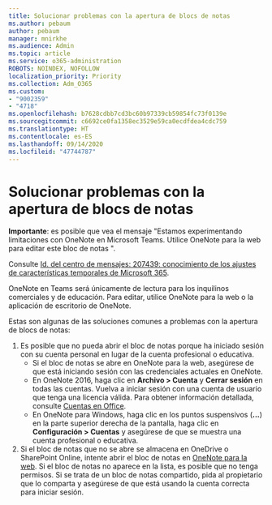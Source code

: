 ```yaml
---
title: Solucionar problemas con la apertura de blocs de notas
ms.author: pebaum
author: pebaum
manager: mnirkhe
ms.audience: Admin
ms.topic: article
ms.service: o365-administration
ROBOTS: NOINDEX, NOFOLLOW
localization_priority: Priority
ms.collection: Adm_O365
ms.custom:
- "9002359"
- "4718"
ms.openlocfilehash: b7628cdbb7cd3bc60b97339cb59854fc73f0139e
ms.sourcegitcommit: c6692ce0fa1358ec3529e59ca0ecdfdea4cdc759
ms.translationtype: HT
ms.contentlocale: es-ES
ms.lasthandoff: 09/14/2020
ms.locfileid: "47744787"
---
```

# <a name="fix-issues-with-opening-notebooks"></a>Solucionar problemas con la apertura de blocs de notas

**Importante**: es posible que vea el mensaje "Estamos experimentando limitaciones con OneNote en Microsoft Teams. Utilice OneNote para la web para editar este bloc de notas ".

Consulte [Id. del centro de mensajes: 207439: conocimiento de los ajustes de características temporales de Microsoft 365](https://admin.microsoft.com/Adminportal/Home?source=applauncher#MessageCenter?id=MC207439).

OneNote en Teams será únicamente de lectura para los inquilinos comerciales y de educación. Para editar, utilice OneNote para la web o la aplicación de escritorio de OneNote.

Estas son algunas de las soluciones comunes a problemas con la apertura de blocs de notas:

1. Es posible que no pueda abrir el bloc de notas porque ha iniciado sesión con su cuenta personal en lugar de la cuenta profesional o educativa.
    - Si el bloc de notas se abre en OneNote para la web, asegúrese de que está iniciando sesión con las credenciales actuales en OneNote.
    - En OneNote 2016, haga clic en **Archivo > Cuenta** y **Cerrar sesión** en todas las cuentas. Vuelva a iniciar sesión con una cuenta de usuario que tenga una licencia válida. Para obtener información detallada, consulte [Cuentas en Office](https://support.office.com/article/accounts-in-office-628ea040-f265-49de-b986-be09c3ebf8a9). 
    - En OneNote para Windows, haga clic en los puntos suspensivos (**...**) en la parte superior derecha de la pantalla, haga clic en **Configuración > Cuentas** y asegúrese de que se muestra una cuenta profesional o educativa. 
2. Si el bloc de notas que no se abre se almacena en OneDrive o SharePoint Online, intente abrir el bloc de notas en [OneNote para la web](https://onenote.com). Si el bloc de notas no aparece en la lista, es posible que no tenga permisos. Si se trata de un bloc de notas compartido, pida al propietario que lo comparta y asegúrese de que está usando la cuenta correcta para iniciar sesión.
